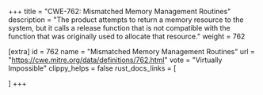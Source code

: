 +++
title = "CWE-762: Mismatched Memory Management Routines"
description	= "The product attempts to return a memory resource to the system, but it calls a release function that is not compatible with the function that was originally used to allocate that resource."
weight = 762

[extra]
id = 762
name = "Mismatched Memory Management Routines"
url = "https://cwe.mitre.org/data/definitions/762.html"
vote = "Virtually Impossible"
clippy_helps = false
rust_docs_links = [
	
]
+++

